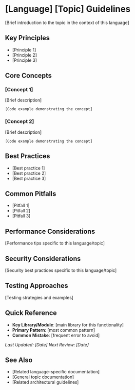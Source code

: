 # [Language] [Topic] Guidelines

[Brief introduction to the topic in the context of this language]

## Key Principles

- [Principle 1]
- [Principle 2]
- [Principle 3]

## Core Concepts

### [Concept 1]
[Brief description]

```[language]
[Code example demonstrating the concept]
```

### [Concept 2]
[Brief description]

```[language]
[Code example demonstrating the concept]
```

## Best Practices

- [Best practice 1]
- [Best practice 2]
- [Best practice 3]

## Common Pitfalls

- [Pitfall 1]
- [Pitfall 2]
- [Pitfall 3]

## Performance Considerations

[Performance tips specific to this language/topic]

## Security Considerations

[Security best practices specific to this language/topic]

## Testing Approaches

[Testing strategies and examples]

## Quick Reference

- **Key Library/Module**: [main library for this functionality]
- **Primary Pattern**: [most common pattern]
- **Common Mistake**: [frequent error to avoid]

_Last Updated: [Date]_
_Next Review: [Date]_

## See Also

- [Related language-specific documentation]
- [General topic documentation]
- [Related architectural guidelines]